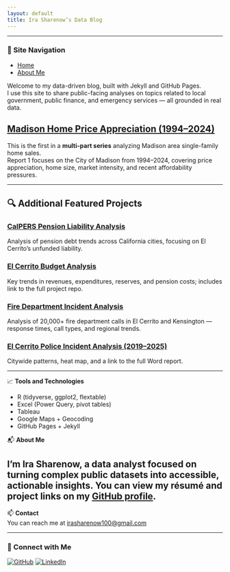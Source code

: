 ```yaml
---
layout: default
title: Ira Sharenow’s Data Blog
---
```

---

### 📌 Site Navigation

- [Home](/)
- [About Me](/about/)

Welcome to my data-driven blog, built with Jekyll and GitHub Pages.  
I use this site to share public-facing analyses on topics related to local government, public finance, and emergency services — all grounded in real data.

## [Madison Home Price Appreciation (1994–2024)](/madison-home-price-appreciation/)

This is the first in a **multi-part series** analyzing Madison area single-family home sales.  
Report 1 focuses on the City of Madison from 1994–2024, covering price appreciation, home size, market intensity, and recent affordability pressures.  

---


## 🔍 Additional Featured Projects

### [CalPERS Pension Liability Analysis](/calpers-ual-analysis/)
Analysis of pension debt trends across California cities, focusing on El Cerrito’s unfunded liability.
### [El Cerrito Budget Analysis](/el-cerrito-budget-analysis/)
Key trends in revenues, expenditures, reserves, and pension costs; includes link to the full project repo.
### [Fire Department Incident Analysis](/fire-department-analysis/)
Analysis of 20,000+ fire department calls in El Cerrito and Kensington — response times, call types, and regional trends.
### [El Cerrito Police Incident Analysis (2019–2025)](/police-incident-analysis/)
Citywide patterns, heat map, and a link to the full Word report.


---

📈 **Tools and Technologies**

- R (tidyverse, ggplot2, flextable)  
- Excel (Power Query, pivot tables)  
- Tableau  
- Google Maps + Geocoding  
- GitHub Pages + Jekyll

📬 **About Me**

I’m Ira Sharenow, a data analyst focused on turning complex public datasets into accessible, actionable insights. You can view my résumé and project links on my [GitHub profile](https://github.com/IraSharenow100).
---

📫 **Contact**  
You can reach me at [irasharenow100@gmail.com](mailto:irasharenow100@gmail.com)

---

### 🔗 Connect with Me

[![GitHub](https://img.shields.io/badge/GitHub-100000?style=flat&logo=github&logoColor=white)](https://github.com/IraSharenow100)
[![LinkedIn](https://img.shields.io/badge/LinkedIn-0A66C2?style=flat&logo=linkedin&logoColor=white)](https://www.linkedin.com/in/irasharenow)
